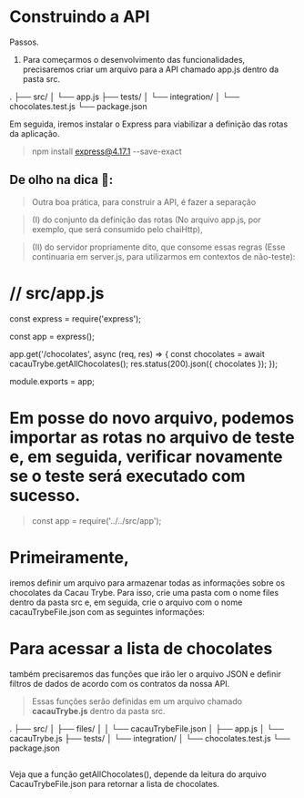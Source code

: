 # Construindo a API
 Passos.


01. Para começarmos o desenvolvimento das funcionalidades, precisaremos criar um arquivo para a API chamado app.js dentro da pasta src.

.
├── src/
│   └── app.js
├── tests/
│   └── integration/
│       └── chocolates.test.js
└── package.json

Em seguida, iremos instalar o Express para viabilizar a definição das rotas da aplicação.

> npm install express@4.17.1 --save-exact

## De olho na dica 👀:
> Outra boa prática, para construir a API, é fazer a separação

> (I) do conjunto da definição das rotas (No arquivo app.js, por exemplo, que será consumido pelo chaiHttp),

> (II) do servidor propriamente dito, que consome essas regras (Esse continuaria em server.js, para utilizarmos em contextos de não-teste):



# // src/app.js
const express = require('express');

const app = express();

app.get('/chocolates', async (req, res) => {
  const chocolates = await cacauTrybe.getAllChocolates();
  res.status(200).json({ chocolates });
});

module.exports = app;


# Em posse do novo arquivo, podemos importar as rotas no arquivo de teste e, em seguida, verificar novamente se o teste será executado com sucesso.

> const app = require('../../src/app');


# Primeiramente,
  iremos definir um arquivo para armazenar todas as informações sobre os chocolates da Cacau Trybe. Para isso, crie uma pasta com o nome files dentro da pasta src e, em seguida, crie o arquivo com o nome cacauTrybeFile.json com as seguintes informações:



# Para acessar a lista de chocolates
 também precisaremos das funções que irão ler o arquivo JSON e definir filtros de dados de acordo com os contratos da nossa API.

> Essas funções serão definidas em um arquivo chamado **cacauTrybe.js** dentro da pasta src.

.
├── src/
│   ├── files/
│   │   └── cacauTrybeFile.json
│   ├── app.js
│   └── cacauTrybe.js
├── tests/
│   └── integration/
│       └── chocolates.test.js
└── package.json


## 
Veja que a função getAllChocolates(), depende da leitura do arquivo CacauTrybeFile.json para retornar a lista de chocolates.
